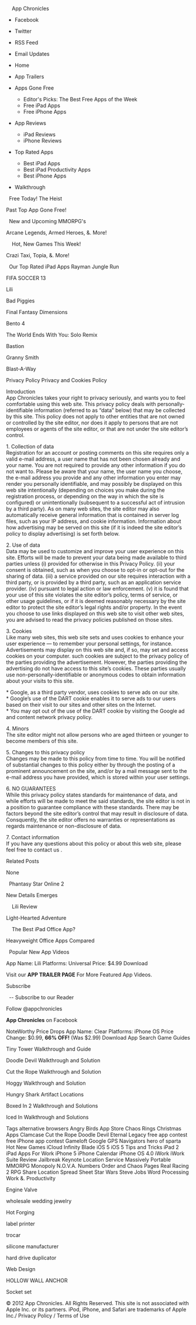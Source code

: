     App Chronicles 

*   Facebook
*   Twitter

*   RSS Feed
*   Email Updates

*   Home
*   App Trailers
*   Apps Gone Free
    *   Editor's Picks: The Best Free Apps of the Week
    *   Free iPad Apps
    *   Free iPhone Apps
*   App Reviews
    *   iPad Reviews
    *   iPhone Reviews
*   Top Rated Apps
    *   Best iPad Apps
    *   Best iPad Productivity Apps
    *   Best iPhone Apps
*   Walkthrough

  Free Today! The Heist

Past Top App Gone Free!

  New and Upcoming MMORPG's

Arcane Legends, Armed Heroes, &. More!

    Hot, New Games This Week!

Crazi Taxi, Topia, &. More!

  Our Top Rated iPad Apps Rayman Jungle Run  
  
FIFA SOCCER 13  
  
Lili  
  
Bad Piggies  
  
Final Fantasy Dimensions  
  
Bento 4  
  
The World Ends With You: Solo Remix  
  
Bastion  
  
Granny Smith  
  
Blast-A-Way  
  
Privacy Policy Privacy and Cookies Policy

  
Introduction  
App Chronicles takes your right to privacy seriously, and wants you to feel comfortable using this web site. This privacy policy deals with personally-identifiable information (referred to as “data” below) that may be collected by this site. This policy does not apply to other entities that are not owned or controlled by the site editor, nor does it apply to persons that are not employees or agents of the site editor, or that are not under the site editor’s control.

1\. Collection of data  
Registration for an account or posting comments on this site requires only a valid e-mail address, a user name that has not been chosen already and your name. You are not required to provide any other information if you do not want to. Please be aware that your name, the user name you choose, the e-mail address you provide and any other information you enter may render you personally identifiable, and may possibly be displayed on this web site intentionally (depending on choices you make during the registration process, or depending on the way in which the site is configured) or unintentionally (subsequent to a successful act of intrusion by a third party). As on many web sites, the site editor may also automatically receive general information that is contained in server log files, such as your IP address, and cookie information. Information about how advertising may be served on this site (if it is indeed the site editor’s policy to display advertising) is set forth below.

2\. Use of data  
Data may be used to customize and improve your user experience on this site. Efforts will be made to prevent your data being made available to third parties unless (i) provided for otherwise in this Privacy Policy. (ii) your consent is obtained, such as when you choose to opt-in or opt-out for the sharing of data. (iii) a service provided on our site requires interaction with a third party, or is provided by a third party, such as an application service provider. (iv) pursuant to legal action or law enforcement. (v) it is found that your use of this site violates the site editor’s policy, terms of service, or other usage guidelines, or if it is deemed reasonably necessary by the site editor to protect the site editor’s legal rights and/or property. In the event you choose to use links displayed on this web site to visit other web sites, you are advised to read the privacy policies published on those sites.

3\. Cookies  
Like many web sites, this web site sets and uses cookies to enhance your user experience — to remember your personal settings, for instance. Advertisements may display on this web site and, if so, may set and access cookies on your computer. such cookies are subject to the privacy policy of the parties providing the advertisement. However, the parties providing the advertising do not have access to this site’s cookies. These parties usually use non-personally-identifiable or anonymous codes to obtain information about your visits to this site.

\* Google, as a third party vendor, uses cookies to serve ads on our site.  
\* Google’s use of the DART cookie enables it to serve ads to our users based on their visit to our sites and other sites on the Internet.  
\* You may opt out of the use of the DART cookie by visiting the Google ad and content network privacy policy.

4\. Minors  
The site editor might not allow persons who are aged thirteen or younger to become members of this site.

5\. Changes to this privacy policy  
Changes may be made to this policy from time to time. You will be notified of substantial changes to this policy either by through the posting of a prominent announcement on the site, and/or by a mail message sent to the e-mail address you have provided, which is stored within your user settings.

6\. NO GUARANTEES  
While this privacy policy states standards for maintenance of data, and while efforts will be made to meet the said standards, the site editor is not in a position to guarantee compliance with these standards. There may be factors beyond the site editor’s control that may result in disclosure of data. Consquently, the site editor offers no warranties or representations as regards maintenance or non-disclosure of data.

7\. Contact information  
If you have any questions about this policy or about this web site, please feel free to contact us .

Related Posts

None

  Phantasy Star Online 2

New Details Emerges

    Lili Review

Light-Hearted Adventure

    The Best iPad Office App?

Heavyweight Office Apps Compared

  Popular New App Videos

App Name: Lili Platforms: Universal Price: $4.99 Download

Visit our **APP TRAILER PAGE** For More Featured App Videos.

Subscribe

  -- Subscribe to our Reader

  
Follow @appchronicles

**App Chronicles** on Facebook

NoteWorthy Price Drops App Name: Clear Platforms: iPhone OS Price Change: $0.99, **66% OFF!** (Was $2.99) Download App Search Game Guides

Tiny Tower Walkthrough and Guide

Doodle Devil Walkthrough and Solution

Cut the Rope Walkthrough and Solution

Hoggy Walkthrough and Solution

Hungry Shark Artifact Locations

Boxed In 2 Walkthrough and Solutions

Iced In Walkthrough and Solutions

Tags alternative browsers Angry Birds App Store Chaos Rings Christmas Apps Clamcase Cut the Rope Doodle Devil Eternal Legacy free app contest free iPhone app contest Gameloft Google GPS Navigators hero of sparta Hot New Games iCloud Infinity Blade iOS 5 iOS 5 Tips and Tricks iPad 2 iPad Apps For Work iPhone 5 iPhone Calendar iPhone OS 4.0 iWork iWork Suite Review Jailbreak Keynote Location Service Massively Portable MMORPG Monopoly N.O.V.A. Numbers Order and Chaos Pages Real Racing 2 RPG Share Location Spread Sheet Star Wars Steve Jobs Word Processing Work &. Productivity

Engine Valve

wholesale wedding jewelry

Hot Forging

label printer

trocar

silicone manufacturer

hard drive duplicator

Web Design

HOLLOW WALL ANCHOR

Socket set

© 2012 App Chronicles. All Rights Reserved. This site is not associated with Apple Inc. or its partners. iPod, iPhone, and Safari are trademarks of Apple Inc./ Privacy Policy / Terms of Use
